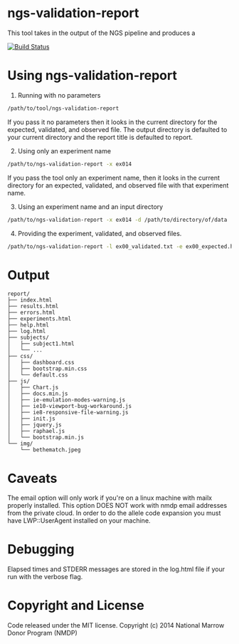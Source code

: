 ngs-validation-report
========
This tool takes in the output of the NGS pipeline and produces a 

[![Build Status](https://travis-ci.org/nmdp-bioinformatics/pipeline.svg?branch=master)](https://travis-ci.org/nmdp-bioinformatics/pipeline)


Using ngs-validation-report
========
1) Running with no parameters
```bash
/path/to/tool/ngs-validation-report
```
If you pass it no parameters then it looks in the current directory for the expected, validated, and observed file. The output directory is defaulted to your current directory and the report title is defaulted to report.

2) Using only an experiment name
```bash
/path/to/ngs-validation-report -x ex014
```
If you pass the tool only an experiment name, then it looks in the current directory for an expected, validated, and observed file with that experiment name.

3) Using an experiment name and an input directory
```bash
/path/to/ngs-validation-report -x ex014 -d /path/to/directory/of/data
```
4) Providing the experiment, validated, and observed files.
```bash
/path/to/ngs-validation-report -l ex00_validated.txt -e ex00_expected.hml -o ex00_observed.txt
```

Output
========

```
report/
├── index.html
├── results.html
├── errors.html
├── experiments.html
├── help.html
├── log.html
├── subjects/
│   ├── subject1.html
│   └── ...
├── css/
│   ├── dashboard.css
│   ├── bootstrap.min.css
│   └── default.css
├── js/
│   ├── Chart.js
│   ├── docs.min.js
│   ├── ie-emulation-modes-warning.js
│   ├── ie10-viewport-bug-workaround.js
│   ├── ie8-responsive-file-warning.js
│   ├── init.js
│   ├── jquery.js
│   ├── raphael.js
│   └── bootstrap.min.js
└── img/
    └── bethematch.jpeg

```

Caveats
========

The email option will only work if you're on a linux machine with mailx properly installed. This option DOES NOT work with nmdp email addresses from the private cloud. In order to do the allele code expansion you must have LWP::UserAgent installed on your machine. 

Debugging
========
Elapsed times and STDERR messages are stored in the log.html file if your run with the verbose flag.


Copyright and License
=====================
Code released under the MIT license.
Copyright (c) 2014 National Marrow Donor Program (NMDP)


